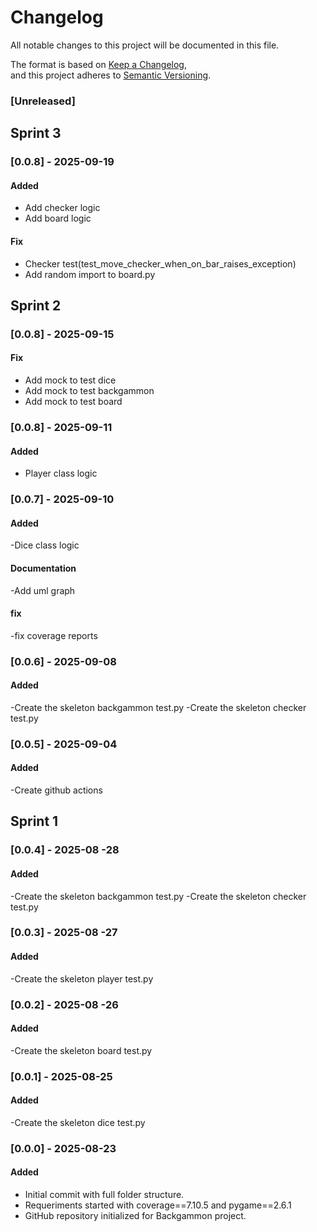 # Changelog

All notable changes to this project will be documented in this file.  

The format is based on [Keep a Changelog](https://keepachangelog.com/en/1.1.0/),  
and this project adheres to [Semantic Versioning](https://semver.org/spec/v2.0.0.html).

### [Unreleased]
## Sprint 3
### [0.0.8] - 2025-09-19
#### Added
- Add checker logic
- Add board logic

#### Fix
- Checker test(test_move_checker_when_on_bar_raises_exception)
- Add random import to board.py

## Sprint 2

### [0.0.8] - 2025-09-15

#### Fix
- Add mock to test dice
- Add mock to test backgammon
- Add mock to test board

### [0.0.8] - 2025-09-11

#### Added
- Player class logic

### [0.0.7] - 2025-09-10

#### Added
-Dice class logic

#### Documentation
-Add uml graph

#### fix
-fix coverage reports


### [0.0.6] - 2025-09-08

#### Added
-Create the skeleton backgammon test.py
-Create the skeleton checker test.py

### [0.0.5] - 2025-09-04

#### Added
-Create github actions

## Sprint 1

### [0.0.4] - 2025-08 -28

#### Added
-Create the skeleton backgammon test.py
-Create the skeleton checker test.py

### [0.0.3] - 2025-08 -27

#### Added
-Create the skeleton player test.py

### [0.0.2] - 2025-08 -26

#### Added
-Create the skeleton board test.py

### [0.0.1] - 2025-08-25

#### Added
-Create the skeleton dice test.py

### [0.0.0] - 2025-08-23

#### Added
- Initial commit with full folder structure.
- Requeriments started with coverage==7.10.5 and pygame==2.6.1
- GitHub repository initialized for Backgammon project.  